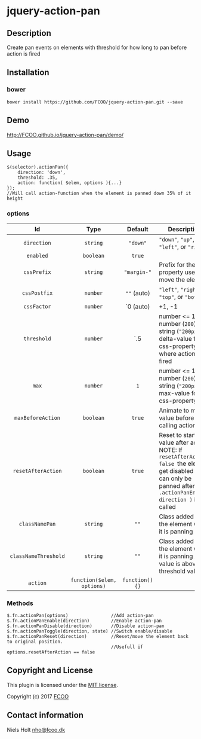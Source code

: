 # jquery-action-pan
>


## Description
Create pan events on elements with threshold for how long to pan before action is fired

## Installation
### bower
`bower install https://github.com/FCOO/jquery-action-pan.git --save`

## Demo
http://FCOO.github.io/jquery-action-pan/demo/ 

## Usage
    $(selector).actionPan({
        direction: 'down',
        threshold: .35,
        action: function( $elem, options ){...}
    });
    //Will call action-function when the element is panned down 35% of it height


### options
| Id | Type | Default | Description |
| :--: | :--: | :-----: | --- |
| `direction` | `string` | `"down"` | `"down"`, `"up"`, `"left"`, or `"right"` |
| `enabled` | `boolean` | `true` | |
| `cssPrefix` | `string` | `"margin-"` | Prefix for the css-property used to move the element |
| `cssPostfix` | `number` | `""` (auto) | `"left"`, `"right"`, `"top"`, or `"bottom"`  |
| `cssFactor` | `number` | `0 (auto) | +1, -1  |
| `threshold` | `number` | `.5 | number <= 1 (`.3`), number (`200`), string (`"200px"`): delta-value for css-property where action is fired  |
| `max` | `number` | `1` | number <= 1 (`.3`), number (`200`), string (`"200px"`): max-value for css-property |
| `maxBeforeAction` | `boolean` | `true` | Animate to max-value before calling action
| `resetAfterAction` | `boolean` | `true` | Reset to start-value after action. NOTE: If `resetAfterAction: false `the element get disabled and can only be panned after `.actionPanEnable( direction )` is called |
| `classNamePan` | `string` | `""` | Class added to the element when it is panning |
| `classNameThreshold` | `string` | `""` | Class added to the element when it is panning AND value is above the threshold value |
| `action` | `function($elem, options)` | `function(){}` | |
### Methods

    $.fn.actionPan(options)                //Add action-pan
    $.fn.actionPanEnable(direction)        //Enable action-pan
    $.fn.actionPanDisable(direction)       //Disable action-pan
    $.fn.actionPanToggle(direction, state) //Switch enable/disable
    $.fn.actionPanReset(direction)         //Reset/move the element back to original position. 
                                           //Usefull if options.resetAfterAction == false


## Copyright and License
This plugin is licensed under the [MIT license](https://github.com/FCOO/jquery-action-pan/LICENSE).

Copyright (c) 2017 [FCOO](https://github.com/FCOO)

## Contact information

Niels Holt nho@fcoo.dk
